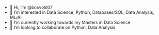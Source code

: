 - 👋 Hi, I’m @bosvold07
- 👀 I’m interested in Data Science, Python, Databases/SQL, Data Analysis, ML/AI
- 🌱 I’m currently working towards my Masters in Data Science
- 💞️ I’m looking to collaborate on Python, Data Analysis


<!---
bosvold07/bosvold07 is a ✨ special ✨ repository because its `README.md` (this file) appears on your GitHub profile.
You can click the Preview link to take a look at your changes.
--->
